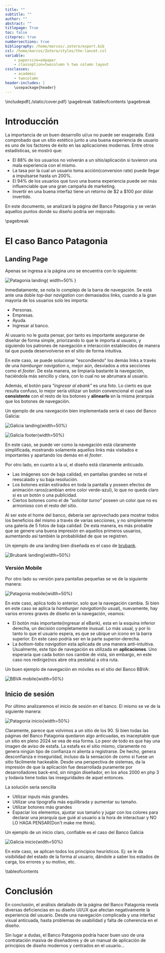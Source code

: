 ```yaml
---
title: ""
subtitle: ""
author: ""
abstract: ""
titlepage: True
toc: false
citeproc: true
numbersections: true
bibliography: /home/marcos/.zotero/export.bib
csl: /home/marcos/Zotero/styles/the-lancet.csl
variable:
    - papersize=a4paper
    - classoption=twocolumn % two column layout
cssclasses:
    - academic
    - twocolumn
header-includes: |
    \usepackage{header}
---
```


\includepdf{./static/cover.pdf}
\pagebreak
\tableofcontents
\pagebreak

# Introducción

La importancia de un buen desarrollo ui/ux no puede ser exagerada. Está comprobado que un sitio estético junto a una buena experiencia de usuario es uno de los factores de éxito en las aplicaciones modernas. Entre otros estadísticas, se mostró que:

-   El 88% de los usuarios no volverán a un sitio/aplicación si tuvieron una mala experiencia con el mismo.
-   La tasa por la cual un usuario toma acción(conversion rate) puede llegar a impulsarse hasta un 200%.
-   El 94% de los usuarios que tuvo una buena experiencia puede ser más influenciable que una gran campaña de marketing.
-   Invertir en una buena interfaz tiene un retorno de $2 a $100 por dólar invertido.

En este documento, se analizará la página del Banco Patagonia y se verán aquellos puntos donde su diseño podría ser mejorado.

\pagebreak

# El caso Banco Patagonia

## Landing Page

Apenas se ingresa a la página uno se encuentra con lo siguiente:

![Patagonia landing](Patagonia%20landing.png){ width=50% }

Inmediatamente, se nota lo complejo de la barra de navegación. Se está ante una doble _top-bar navigation_ con demasiados links, cuando a la gran mayoría de los usuarios solo les importa:

-   Personas.
-   Empresas.
-   Ayuda.
-   Ingresar al banco.

Al usuario no le gusta pensar, por tanto es importante asegurarse de diseñar de forma simple, priorizando lo que le importa al usuario, y siguiendo los patrones de navegación e interacción establecidos de manera tal que pueda desenvolverse en el sitio de forma intuitiva.

En este caso, se puede solucionar "escondiendo" los demás links a través de una _hamburger navigation_ o, mejor aún, desviados a otra secciones como el _footer_. De esta manera, se limpiaría bastante la navegación, haciéndola más sencillo y clara, con lo cual no se abrumara al usuario.

Además, el botón para _"ingresar al ebank"_ es una foto. Lo cierto es que resulta confuso, lo mejor sería utilizar un botón convencional el cual sea **consistente** con el resto de los botones y **alinearlo** en la misma jerarquía que los botones de navegación.

Un ejemplo de una navegación bien implementada sería el caso del Banco Galicia:

![Galicia landing](Galicia%20landing.png){width=50%}

![Galicia footer](Galicia%20footer.png){width=50%}

En este caso, se puede ver como la navegación está claramente simplificada, mostrando solamente aquellos links más visitados e importantes y apartando los demás en el _footer_.

Por otro lado, en cuanto a la _ui_, el diseño está claramente anticuado.

-   Las imágenes son de baja calidad, en pantallas grandes se nota el reescalado y su baja resolución.
-   Los botones están estirados en toda la pantalla y poseen efectos de animación raros(cambian entre color verde-azul), lo que no queda claro si es un botón o una publicidad.
-   Ciertos botones como el de _"solicitar turno"_ poseen un color que no es armonioso con el resto del sitio.

Al ser este el home del banco, debería ser aprovechado para mostrar todos los beneficios del mismo a través de varias secciones, y no simplemente una galería de 5 fotos de baja calidad. De esta manera, es más probable que se genere una buena impresión en aquellos primeros usuarios, aumentando así también la probabilidad de que se registren.

Un ejemplo de una landing bien diseñada es el caso de [brubank](https://www.brubank.com/).

![Brubank landing](Brubank%20landing.png){width=50%}

### Versión Mobile

Por otro lado su versión para pantallas pequeñas se ve de la siguiente manera:

![Patagonia mobile](Patagonia%20mobile.png){width=50%}

En este caso, aplica todo lo anterior, solo que la navegación cambia. Si bien en este caso se aplica la _hamburger navigation_(lo usual), nuevamente, hay varios errores graves de diseño en la navegación, veamos:

-   El botón más importante(ingresar al eBank), esta en la esquina inferior derecha, un decisión completamente inusual. Lo más usual, y por lo tanto lo que el usuario espera, es que se ubique un icono en la barra superior. En este caso podría ser en la parte superior-derecha.
-   La _bottom-tabs navigation_ esta aplicada de una manera anti-intuitiva. Usualmente, este tipo de navegación es utilizada en **aplicaciones**. Uno esperaría que cada botón nos cambie de vista, sin embargo, en este caso nos redirige(nos abre otra pestaña) a otra ruta.

Un buen ejemplo de navegación en móviles es el sitio del Banco BBVA:

![BBVA mobile](BBVA%20mobile.png){width=50%}

## Inicio de sesión

Por último analizaremos el inicio de sesión en el banco. El mismo se ve de la siguiente manera:

![Patagonia inicio](Patagonia%20inicio.png){width=50%}

Claramente, parece que volvimos a un sitio de los 90. Si bien todas las páginas del Banco Patagonia quedaron algo anticuadas, es inaceptable que un sitio en pleno 2024 se vea de esa forma. Lo peor de todo es que hay una imagen de aviso de estafa. La estafa es el sitio mismo, claramente no genera ningún tipo de confianza ni alienta a registrarse. De hecho, genera desconfianza e inseguridad, incluso da la sensación de como si fuese un sitio fácilmente hackeable. Desde una perspectiva de sistemas, da la impresión de que la aplicación fue desarrollada puramente por desarrolladores back-end, sin ningún diseñador, en los años 2000 en php 3 y todavía tiene todas las inseguridades de aquel entonces.

La solución sería sencilla

-   Utilizar inputs más grandes.
-   Utilizar una tipografía más equilibrada y aumentar su tamaño.
-   Utilizar botones más grandes
-   Espaciar los elementos, ajustar sus tamaño y jugar con los colores para declarar una jerarquía que guié al usuario a la hora de interactuar y NO LO HAGA PENSAR(Don't make me think).

Un ejemplo de un inicio claro, confiable es el caso del Banco Galicia

![Galicia inicio](Galicia%20inicio.png){width=50%}

En este caso, se aplican todos los principios heurísticos. Ej: se le da visibilidad del estado de la forma al usuario, dándole a saber los estados de carga, los errores y su motivo, etc.

\tableofcontents

# Conclusión

En conclusión, el análisis detallado de la página del Banco Patagonia revela diversas deficiencias en su diseño UI/UX que afectan negativamente la experiencia del usuario. Desde una navegación complicada y una interfaz visual anticuada, hasta problemas de usabilidad y falta de coherencia en el diseño.

Sin lugar a dudas, el Banco Patagonia podría hacer buen uso de una contratación masiva de diseñadores y de un manual de aplicación de principios de diseño modernos y centrados en el usuario...
